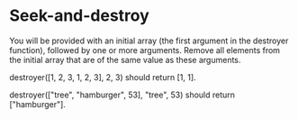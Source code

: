 # Seek-and-destroy

You will be provided with an initial array (the first argument in the destroyer function), followed by one or more arguments. Remove all elements from the initial array that are of the same value as these arguments.

destroyer([1, 2, 3, 1, 2, 3], 2, 3) should return [1, 1].

destroyer(["tree", "hamburger", 53], "tree", 53) should return ["hamburger"].
